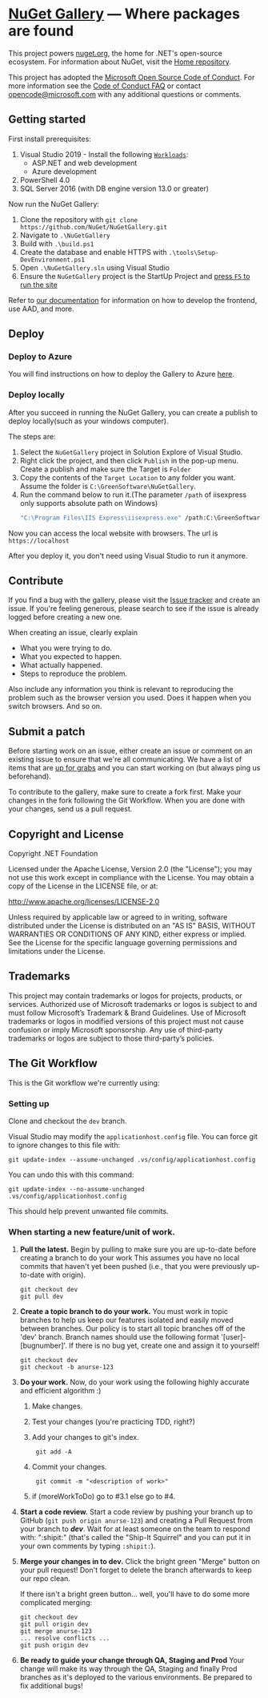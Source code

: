 ﻿[NuGet Gallery](https://www.nuget.org/) — Where packages are found 
=======================================================================

This  project powers [nuget.org](https://www.nuget.org), the home for .NET's open-source ecosystem. For information about NuGet, visit the [Home repository](https://github.com/nuget/home).

This project has adopted the [Microsoft Open Source Code of Conduct](https://opensource.microsoft.com/codeofconduct/). For more information see the [Code of Conduct FAQ](https://opensource.microsoft.com/codeofconduct/faq/) or contact [opencode@microsoft.com](mailto:opencode@microsoft.com) with any additional questions or comments.

## Getting started

First install prerequisites:

1. Visual Studio 2019 - Install the following [`Workloads`](https://docs.microsoft.com/visualstudio/install/modify-visual-studio):
    * ASP.NET and web development
    * Azure development
2. PowerShell 4.0
3. SQL Server 2016 (with DB engine version 13.0 or greater)

Now run the NuGet Gallery:

1. Clone the repository with `git clone https://github.com/NuGet/NuGetGallery.git`
2. Navigate to `.\NuGetGallery`
3. Build with `.\build.ps1`
4. Create the database and enable HTTPS with `.\tools\Setup-DevEnvironment.ps1`
5. Open `.\NuGetGallery.sln` using Visual Studio
6. Ensure the `NuGetGallery` project is the StartUp Project and [press `F5` to run the site](https://docs.microsoft.com/visualstudio/get-started/csharp/run-program)

Refer to [our documentation](./docs/) for information on how to develop the frontend, use AAD, and more.

## Deploy
### Deploy to Azure

You will find instructions on how to deploy the Gallery to Azure [here](https://github.com/NuGet/NuGetGallery/blob/master/docs/Deploying/README.md).

### Deploy locally
After you succeed in running the NuGet Gallery, you can create a publish to deploy locally(such as your windows computer). 

The steps are:
1. Select the `NuGetGallery` project in Solution Explore of Visual Studio. 
2. Right click the project, and then click `Publish` in the pop-up menu. Create a publish and make sure the Target is `Folder`
3. Copy the contents of the `Target Location` to any folder you want. Assume the folder is `C:\GreenSoftware\NuGetGallery`.
4. Run the command below to run it.(The parameter `/path` of iisexpress only supports absolute path on Windows)
    ```cmd
    "C:\Program Files\IIS Express\iisexpress.exe" /path:C:\GreenSoftware\NuGetGallery
    ```

Now you can access the local website with browsers. The url is `https://localhost`

After you deploy it, you don't need using Visual Studio to run it anymore.

## Contribute

If you find a bug with the gallery, please visit the [Issue tracker](https://github.com/NuGet/NuGetGallery/issues) and 
create an issue. If you're feeling generous, please search to see if the issue is already logged before creating a 
new one.

When creating an issue, clearly explain
* What you were trying to do.
* What you expected to happen.
* What actually happened.
* Steps to reproduce the problem.

Also include any information you think is relevant to reproducing the problem such as the browser version you used. 
Does it happen when you switch browsers. And so on.

## Submit a patch
Before starting work on an issue, either create an issue or comment on an existing issue to ensure that we're all 
communicating. We have a list of items that are [up for grabs](https://github.com/NuGet/NuGetGallery/issues?q=is%3Aopen+is%3Aissue+label%3A%22Up+for+Grabs%22) and you can start working on (but always ping us beforehand).

To contribute to the gallery, make sure to create a fork first. Make your changes in the fork following 
the Git Workflow. When you are done with your changes, send us a pull request.

## Copyright and License
Copyright .NET Foundation

Licensed under the Apache License, Version 2.0 (the "License"); you may not use this work except in compliance with 
the License. You may obtain a copy of the License in the LICENSE file, or at:

http://www.apache.org/licenses/LICENSE-2.0

Unless required by applicable law or agreed to in writing, software distributed under the License is distributed on 
an "AS IS" BASIS, WITHOUT WARRANTIES OR CONDITIONS OF ANY KIND, either express or implied. See the License for the 
specific language governing permissions and limitations under the License.

## Trademarks

This project may contain trademarks or logos for projects, products, or services. Authorized use of Microsoft trademarks or logos is subject to and must follow Microsoft’s Trademark & Brand Guidelines. Use of Microsoft trademarks or logos in modified versions of this project must not cause confusion or imply Microsoft sponsorship. Any use of third-party trademarks or logos are subject to those third-party’s policies.

## The Git Workflow

This is the Git workflow we're currently using:

### Setting up

Clone and checkout the `dev` branch.

Visual Studio may modify the `applicationhost.config` file. You can force git to ignore changes to this file
with:

    git update-index --assume-unchanged .vs/config/applicationhost.config

You can undo this with this command:

    git update-index --no-assume-unchanged .vs/config/applicationhost.config

This should help prevent unwanted file commits.

### When starting a new feature/unit of work.
    
1.  __Pull the latest.__
    Begin by pulling to make sure you are up-to-date before creating a branch to do your work 
    This assumes you have no local commits that haven't yet been pushed (i.e., that you were 
    previously up-to-date with origin).
    
        git checkout dev
        git pull dev
    
2.  __Create a topic branch to do your work.__
    You must work in topic branches to help us keep our features isolated and easily moved between branches.
    Our policy is to start all topic branches off of the 'dev' branch. 
    Branch names should use the following format '[user]-[bugnumber]'. If there is no bug yet,
    create one and assign it to yourself!

        git checkout dev
        git checkout -b anurse-123
    
3.  __Do your work.__
    Now, do your work using the following highly accurate and efficient algorithm :)

    1. Make changes.
    2. Test your changes (you're practicing TDD, right?)
    3. Add your changes to git's index.
        
            git add -A

    4. Commit your changes.
        
            git commit -m "<description of work>"
        
    5. if (moreWorkToDo) go to #3.1 else go to #4.

4.  __Start a code review.__
    Start a code review by pushing your branch up to GitHub (```git push origin anurse-123```) and
    creating a Pull Request from your branch to ***dev***. Wait for at least someone on the team to respond with: ":shipit:" (that's called the
    "Ship-It Squirrel" and you can put it in your own comments by typing ```:shipit:```).

5.  __Merge your changes in to dev.__
    Click the bright green "Merge" button on your pull request! Don't forget to delete the branch afterwards to keep our repo clean.

    If there isn't a bright green button... well, you'll have to do some more complicated merging:

        git checkout dev
        git pull origin dev
        git merge anurse-123
        ... resolve conflicts ...
        git push origin dev
    
6.  __Be ready to guide your change through QA, Staging and Prod__
    Your change will make its way through the QA, Staging and finally Prod branches as it's deployed to the various environments. Be prepared to fix additional bugs!

